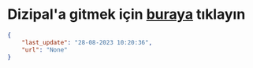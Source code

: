 # Dizipal'a gitmek için [buraya](None) tıklayın
    
```json
{
    "last_update": "28-08-2023 10:20:36",
    "url": "None"
}
```
